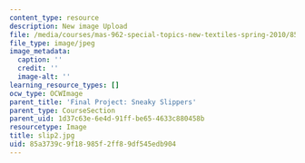 ```yaml
---
content_type: resource
description: New image Upload
file: /media/courses/mas-962-special-topics-new-textiles-spring-2010/85a3739c9f18985f2ff89df545edb904_slip2.jpg
file_type: image/jpeg
image_metadata:
  caption: ''
  credit: ''
  image-alt: ''
learning_resource_types: []
ocw_type: OCWImage
parent_title: 'Final Project: Sneaky Slippers'
parent_type: CourseSection
parent_uid: 1d37c63e-6e4d-91ff-be65-4633c880458b
resourcetype: Image
title: slip2.jpg
uid: 85a3739c-9f18-985f-2ff8-9df545edb904
---
```

